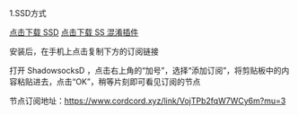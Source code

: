1.SSD方式

  [点击下载 SSD](https://cordcloud.fun/ssr-download/ssd-android.apk) [点击下载 SS 混淆插件](https://cordcloud.fun/ssr-download/ssd-android.apk)

  安装后，在手机上点击复制下方的订阅链接

  打开 ShadowsocksD ，点击右上角的“加号”，选择“添加订阅”，将剪贴板中的内容粘贴进去，点击“OK”，稍等片刻即可看见订阅的节点
  
  节点订阅地址：https://www.cordcord.xyz/link/VojTPb2fqW7WCy6m?mu=3
